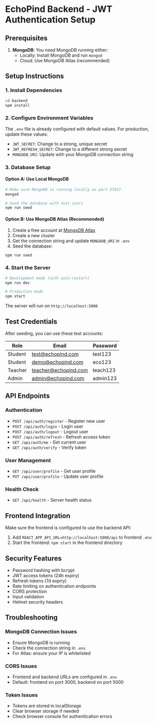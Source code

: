 # EchoPind Backend - JWT Authentication Setup

## Prerequisites

1. **MongoDB**: You need MongoDB running either:
   - Locally: Install MongoDB and run `mongod`
   - Cloud: Use MongoDB Atlas (recommended)

## Setup Instructions

### 1. Install Dependencies
```bash
cd backend
npm install
```

### 2. Configure Environment Variables
The `.env` file is already configured with default values. For production, update these values:

- `JWT_SECRET`: Change to a strong, unique secret
- `JWT_REFRESH_SECRET`: Change to a different strong secret
- `MONGODB_URI`: Update with your MongoDB connection string

### 3. Database Setup

#### Option A: Use Local MongoDB
```bash
# Make sure MongoDB is running locally on port 27017
mongod

# Seed the database with test users
npm run seed
```

#### Option B: Use MongoDB Atlas (Recommended)
1. Create a free account at [MongoDB Atlas](https://www.mongodb.com/cloud/atlas)
2. Create a new cluster
3. Get the connection string and update `MONGODB_URI` in `.env`
4. Seed the database:
```bash
npm run seed
```

### 4. Start the Server
```bash
# Development mode (with auto-restart)
npm run dev

# Production mode
npm start
```

The server will run on `http://localhost:5000`

## Test Credentials

After seeding, you can use these test accounts:

| Role | Email | Password |
|------|--------|----------|
| Student | test@echopind.com | test123 |
| Student | demo@echopind.com | eco123 |
| Teacher | teacher@echopind.com | teach123 |
| Admin | admin@echopind.com | admin123 |

## API Endpoints

### Authentication
- `POST /api/auth/register` - Register new user
- `POST /api/auth/login` - Login user
- `POST /api/auth/logout` - Logout user
- `POST /api/auth/refresh` - Refresh access token
- `GET /api/auth/me` - Get current user
- `GET /api/auth/verify` - Verify token

### User Management
- `GET /api/user/profile` - Get user profile
- `PUT /api/user/profile` - Update user profile

### Health Check
- `GET /api/health` - Server health status

## Frontend Integration

Make sure the frontend is configured to use the backend API:
1. Add `REACT_APP_API_URL=http://localhost:5000/api` to frontend `.env`
2. Start the frontend: `npm start` in the frontend directory

## Security Features

- Password hashing with bcrypt
- JWT access tokens (24h expiry)
- Refresh tokens (7d expiry)
- Rate limiting on authentication endpoints
- CORS protection
- Input validation
- Helmet security headers

## Troubleshooting

### MongoDB Connection Issues
- Ensure MongoDB is running
- Check the connection string in `.env`
- For Atlas: ensure your IP is whitelisted

### CORS Issues
- Frontend and backend URLs are configured in `.env`
- Default: frontend on port 3000, backend on port 5000

### Token Issues
- Tokens are stored in localStorage
- Clear browser storage if needed
- Check browser console for authentication errors